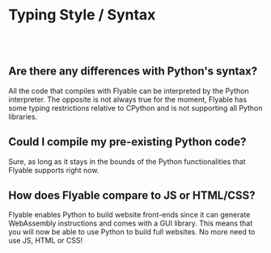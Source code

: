 # Typing Style / Syntax
<br />
<br />

## Are there any differences with Python's syntax?

All the code that compiles with Flyable can be interpreted by the Python interpreter. The opposite is not always true for the moment, Flyable has some typing restrictions relative to CPython and is not supporting all Python libraries.

## Could I compile my pre-existing Python code?

Sure, as long as it stays in the bounds of the Python functionalities that Flyable supports right now.

## How does Flyable compare to JS or HTML/CSS?

Flyable enables Python to build website front-ends since it can generate WebAssembly instructions and comes with a GUI library. This means that you will now be able to use Python to build full websites. No more need to use JS, HTML or CSS!